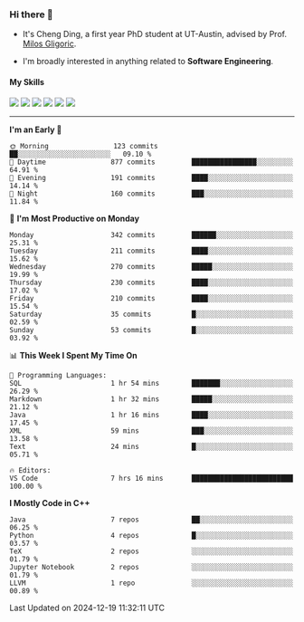 ### Hi there 👋

* It's Cheng Ding, a first year PhD student at UT-Austin, advised by Prof. [Milos Gligoric](https://users.ece.utexas.edu/~gligoric/).

* I'm broadly interested in anything related to **Software Engineering**.

#### My Skills

![](https://img.shields.io/badge/C++-65318e?logo=cplusplus&logoColor=fff)
![](https://img.shields.io/badge/Python-3e74a2?logo=python&logoColor=fff)
![](https://img.shields.io/badge/C-5654a2?logo=c&logoColor=fff)
![](https://img.shields.io/badge/Go-00aaff?logo=go&logoColor=fff)
![](https://img.shields.io/badge/Docker-0088ff?logo=docker&logoColor=fff)
![](https://img.shields.io/badge/Apache-D22128?logo=apache&logoColor=fff)

---
<!--START_SECTION:waka-->
**I'm an Early 🐤** 

```text
🌞 Morning                123 commits         ██░░░░░░░░░░░░░░░░░░░░░░░   09.10 % 
🌆 Daytime                877 commits         ████████████████░░░░░░░░░   64.91 % 
🌃 Evening                191 commits         ████░░░░░░░░░░░░░░░░░░░░░   14.14 % 
🌙 Night                  160 commits         ███░░░░░░░░░░░░░░░░░░░░░░   11.84 % 
```
📅 **I'm Most Productive on Monday** 

```text
Monday                   342 commits         ██████░░░░░░░░░░░░░░░░░░░   25.31 % 
Tuesday                  211 commits         ████░░░░░░░░░░░░░░░░░░░░░   15.62 % 
Wednesday                270 commits         █████░░░░░░░░░░░░░░░░░░░░   19.99 % 
Thursday                 230 commits         ████░░░░░░░░░░░░░░░░░░░░░   17.02 % 
Friday                   210 commits         ████░░░░░░░░░░░░░░░░░░░░░   15.54 % 
Saturday                 35 commits          █░░░░░░░░░░░░░░░░░░░░░░░░   02.59 % 
Sunday                   53 commits          █░░░░░░░░░░░░░░░░░░░░░░░░   03.92 % 
```


📊 **This Week I Spent My Time On** 

```text
💬 Programming Languages: 
SQL                      1 hr 54 mins        ███████░░░░░░░░░░░░░░░░░░   26.29 % 
Markdown                 1 hr 32 mins        █████░░░░░░░░░░░░░░░░░░░░   21.12 % 
Java                     1 hr 16 mins        ████░░░░░░░░░░░░░░░░░░░░░   17.45 % 
XML                      59 mins             ███░░░░░░░░░░░░░░░░░░░░░░   13.58 % 
Text                     24 mins             █░░░░░░░░░░░░░░░░░░░░░░░░   05.71 % 

🔥 Editors: 
VS Code                  7 hrs 16 mins       █████████████████████████   100.00 % 
```

**I Mostly Code in C++** 

```text
Java                     7 repos             ██░░░░░░░░░░░░░░░░░░░░░░░   06.25 % 
Python                   4 repos             █░░░░░░░░░░░░░░░░░░░░░░░░   03.57 % 
TeX                      2 repos             ░░░░░░░░░░░░░░░░░░░░░░░░░   01.79 % 
Jupyter Notebook         2 repos             ░░░░░░░░░░░░░░░░░░░░░░░░░   01.79 % 
LLVM                     1 repo              ░░░░░░░░░░░░░░░░░░░░░░░░░   00.89 % 
```




 Last Updated on 2024-12-19 11:32:11 UTC
<!--END_SECTION:waka-->
